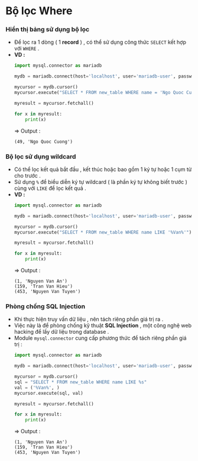 # Bộ lọc Where
### **Hiển thị bảng sử dụng bộ lọc**
- Để lọc ra 1 dòng ( 1 **record** ) , có thể sử dụng công thức `SELECT` kết hợp với `WHERE` .
- **VD :**
    ```py
    import mysql.connector as mariadb

    mydb = mariadb.connect(host='localhost', user='mariadb-user', password='P@ssw0rd', database='new_database')

    mycursor = mydb.cursor()
    mycursor.execute("SELECT * FROM new_table WHERE name = 'Ngo Quoc Cuong'")

    myresult = mycursor.fetchall()

    for x in myresult:
        print(x)
    ```
    => Output :
    ```
    (49, 'Ngo Quoc Cuong')
    ```
### **Bộ lọc sử dụng wildcard**
- Có thể lọc kết quả bắt đầu , kết thúc hoặc bao gồm 1 ký tự hoặc 1 cụm từ cho trước .
- Sử dụng `%` để biểu diễn ký tự wildcard ( là phần ký tự không biết trước ) cùng với `LIKE` để lọc kết quả .
- **VD :**
    ```py
    import mysql.connector as mariadb

    mydb = mariadb.connect(host='localhost', user='mariadb-user', password='P@ssw0rd', database='new_database')

    mycursor = mydb.cursor()
    mycursor.execute("SELECT * FROM new_table WHERE name LIKE '%Van%'")

    myresult = mycursor.fetchall()

    for x in myresult:
        print(x)
    ```
    => Output :
    ```
    (1, 'Nguyen Van An')
    (159, 'Tran Van Hieu')
    (453, 'Nguyen Van Tuyen')
    ```
### **Phòng chống SQL Injection**
- Khi thực hiện truy vấn dữ liệu , nên tách riêng phần giá trị ra .
- Việc này là để phòng chống kỹ thuật **SQL Injection** , một công nghệ web hacking để lấy dữ liệu trong database .
- Module `mysql.connector` cung cấp phương thức để tách riêng phần giá trị :
    ```py
    import mysql.connector as mariadb

    mydb = mariadb.connect(host='localhost', user='mariadb-user', password='P@ssw0rd', database='new_database')

    mycursor = mydb.cursor()
    sql = "SELECT * FROM new_table WHERE name LIKE %s"
    val = ('%Van%', )
    mycursor.execute(sql, val)

    myresult = mycursor.fetchall()

    for x in myresult:
        print(x)
    ```
    => Output :
    ```
    (1, 'Nguyen Van An')
    (159, 'Tran Van Hieu')
    (453, 'Nguyen Van Tuyen')
    ```